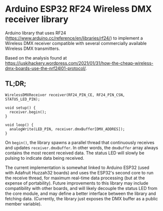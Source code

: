 # Arduino ESP32 RF24 Wireless DMX receiver library

Arduino library that uses RF24 (<https://www.arduino.cc/reference/en/libraries/rf24/>) to
implement a Wireless DMX receiver compatible with several commercially available Wireless DMX transmitters.

Based on the analysis found at <https://juskihackery.wordpress.com/2021/01/31/how-the-cheap-wireless-dmx-boards-use-the-nrf24l01-protocol/>.

## TL;DR;

```
WirelessDMXReceiver receiver(RF24_PIN_CE, RF24_PIN_CSN, STATUS_LED_PIN);

void setup() { 
  receiver.begin();
}

void loop() {
  analogWrite(LED_PIN, receiver.dmxBuffer[DMX_ADDRES]);
}
```

On `begin()`, the library spawns a parallel thread that continuously receives and updates `receiver.dmxBuffer`. In other words, the `dmxBuffer` array always contains the most recent received data. The status LED will slowly be pulsing to indicate data being received.

The current implementation is somewhat linked to Arduino ESP32 (used with Adafruit Huzzah32 boards) and uses the ESP32's second core to run the receive thread, for maximum real-time data processing (but at the expense of portability). Future improvements to this library may include compatibility with other boards, and will likely decouple the status LED from the core module, and may define a better interface between the library and fetching data. (Currently, the library just exposes the DMX buffer as a public member variable).